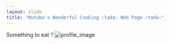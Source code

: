 ```yaml
---
layout: slide
title: "Mutoba's Wonderful Cooking :tada: Web Page :tada:" 
---
```


Something to eat ?
![profile_image](https://avatars1.githubusercontent.com/u/9919?s=200&v=4)
